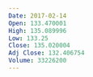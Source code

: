 ```yaml
---
Date: 2017-02-14
Open: 133.470001
High: 135.089996
Low: 133.25
Close: 135.020004
Adj Close: 132.406754
Volume: 33226200
---
```


